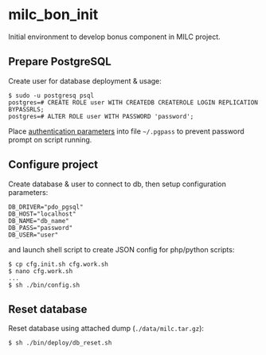 # milc_bon_init
Initial environment to develop bonus component in MILC project.


## Prepare PostgreSQL

Create user for database deployment & usage:
```
$ sudo -u postgresq psql
postgres=# CREATE ROLE user WITH CREATEDB CREATEROLE LOGIN REPLICATION BYPASSRLS;
postgres=# ALTER ROLE user WITH PASSWORD 'password';
```

Place [authentication parameters](https://www.postgresql.org/docs/11/libpq-pgpass.html) into file `~/.pgpass` to prevent password prompt on script running.


## Configure project

Create database & user to connect to db, then setup configuration parameters:

```
DB_DRIVER="pdo_pgsql"
DB_HOST="localhost"
DB_NAME="db_name"
DB_PASS="password"
DB_USER="user"
```

and launch shell script to create JSON config for php/python scripts:
```
$ cp cfg.init.sh cfg.work.sh
$ nano cfg.work.sh
...
$ sh ./bin/config.sh
```

## Reset database

Reset database using attached dump (`./data/milc.tar.gz`):
```
$ sh ./bin/deploy/db_reset.sh 
```